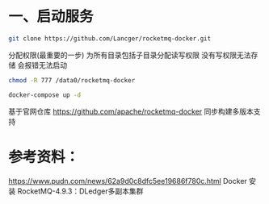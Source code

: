 # 一、启动服务

```bash
git clone https://github.com/Lancger/rocketmq-docker.git
```

分配权限(最重要的一步)
为所有目录包括子目录分配读写权限 没有写权限无法存储 会报错无法启动

```bash
chmod -R 777 /data0/rocketmq-docker
```

```bash
docker-compose up -d
```

基于官网仓库 https://github.com/apache/rocketmq-docker 同步构建多版本支持 

# 参考资料：

https://www.pudn.com/news/62a9d0c8dfc5ee19686f780c.html  Docker 安装 RocketMQ-4.9.3：DLedger多副本集群
